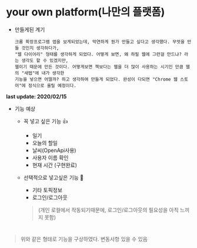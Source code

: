 # your own platform(나만의 플랫폼)

+ 만들게된 계기
                  
      크롬 확장프로그램 앱을 보게되었는데, 막연하게 뭔가 만들고 싶다고 생각했다. 무엇을 만들 것인지 생각하다가, 
      "웹 다이어리" 형태를 생각하게 되었다. 어떻게 보면, 왜 하필 웹에 그런걸 만드냐? 라는 생각도 할 수 있겠지만, 
      웹이기 때문에 만든 것이다. 어떻게보면 책보다는 웹을 더 많이 사용하는 시기인 만큼 웹의 "새탭"에 내가 생각한 
      기능을 넣으면 어떨까? 하고 생각하여 만들게 되었다. 완성이 다되면 "Chrome 웹 스토어"에 정식으로 올릴 예정이다. 


**last update: 2020/02/15**

+ 기능 예상
     + 꼭 넣고 싶은 기능 👍
       + 일기
       + 오늘의 할일
       + 날씨(OpenApi사용)
       + 사용자 이름 확인
       + 현재 시간 (구현완료)
       
     + 선택적으로 넣고싶은 기능 📝
       + 기타 토픽정보 
       + 로그인/로그아웃
        > (개인 로컬에서 작동되기때문에, 로그인/로그아웃의 필요성을 아직 느끼지 못함)
        
#

> 위와 같은 형태로 기능을 구상하였다.
> 변동사항 있을 수 있음
      